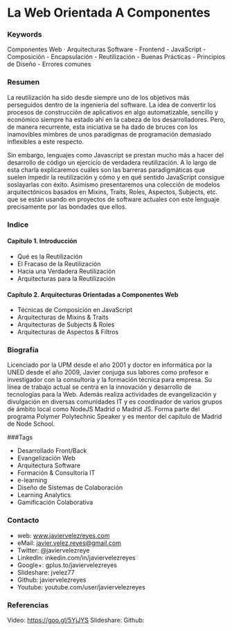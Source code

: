 La Web Orientada A Componentes
======================================

### Keywords

Componentes Web · Arquitecturas Software - Frontend - JavaScript - Composición - Encapsulación - Reutilización - Buenas Prácticas - Principios de Diseño - Errores comunes

### Resumen

La reutilización ha sido desde siempre uno de los objetivos más perseguidos dentro de la ingeniería del software. La idea de convertir los procesos de construcción de aplicativos en algo automatizable, sencillo y económico siempre ha estado ahí en la cabeza de los desarrolladores. Pero, de manera recurrente, esta iniciativa se ha dado de bruces con los inamovibles mimbres de unos paradigmas de programación demasiado inflexibles a este respecto.

Sin embargo, lenguajes como Javascript se prestan mucho más a hacer del desarrollo de código un ejercicio de verdadera reutilización. A lo largo de esta charla explicaremos cuáles son las barreras paradigmáticas que suelen impedir la reutilización y cómo y en qué sentido JavaScript consigue soslayarlas con éxito. Asimismo presentaremos una colección de modelos arquitectónicos basados en Mixins, Traits, Roles, Aspectos, Subjects, etc. que se están usando en proyectos de software actuales con este lenguaje precisamente por las bondades que ellos.

### Indice

#### Capítulo 1. Introducción
 
- Qué es la Reutilización
- El Fracaso de la Reutilización
- Hacia una Verdadera Reutilización
- Arquitecturas para la Reutilización

#### Capítulo 2. Arquitecturas Orientadas a Componentes Web

- Técnicas de Composición en JavaScript
- Arquitecturas de Mixins & Traits
- Arquitecturas de Subjects & Roles
- Arquitecturas de Aspectos & Filtros

### Biografía

Licenciado por la UPM desde el año 2001 y doctor en informática por la UNED desde el año 2009, Javier conjuga sus labores como profesor e investigador con la consultoría y la formación técnica para empresa. Su línea de trabajo actual se centra en la innovación y desarrollo de tecnologías para la Web. Además realiza actividades de evangelización y divulgación en diversas comunidades IT y es coordinador de varios grupos de ámbito local como NodeJS Madrid o Madrid JS. Forma parte del programa Polymer Polytechnic Speaker y es mentor del capítulo de Madrid de Node School.

###Tags

- Desarrollado Front/Back 
- Evangelización Web
- Arquitectura Software
- Formación & Consultoría IT
- e-learning
- Diseño de Sistemas de Colaboración 
- Learning Analytics 
- Gamificación Colaborativa

### Contacto

- web: www.javiervelezreyes.com
- eMail: javier.velez.reyes@gmail.com 
- Twitter: @javiervelezreye
- LinkedIn: inkedin.com/in/javiervelezreyes 
- Google+: gplus.to/javiervelezreyes 
- Slideshare: jvelez77
- Github: javiervelezreyes 
- Youtube: youtube.com/user/javiervelezreyes


### Referencias

Video: https://goo.gl/5YjJYS
Slideshare: 
Github:
